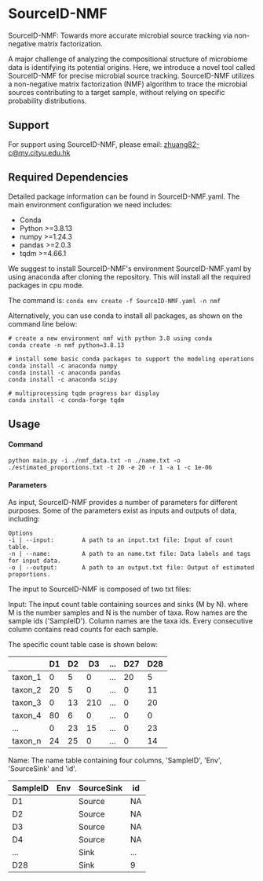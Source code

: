 # SourceID-NMF
SourceID-NMF: Towards more accurate microbial source tracking via non-negative matrix factorization.

A major challenge of analyzing the compositional structure of microbiome data is identifying its potential origins. Here, we introduce a novel tool called SourceID-NMF for precise microbial source tracking. SourceID-NMF utilizes a non-negative matrix factorization (NMF) algorithm to trace the microbial sources contributing to a target sample, without relying on specific probability distributions.

## Support
For support using SourceID-NMF, please email: zhuang82-c@my.cityu.edu.hk

## Required Dependencies
Detailed package information can be found in SourceID-NMF.yaml. The main environment configuration we need includes:
* Conda
* Python >=3.8.13
* numpy >=1.24.3
* pandas >=2.0.3
* tqdm >=4.66.1

We suggest to install SourceID-NMF's environment SourceID-NMF.yaml by using anaconda after cloning the repository. This will install all the required packages in cpu mode.

The command is: `conda env create -f SourceID-NMF.yaml -n nmf`

Alternatively, you can use conda to install all packages, as shown on the command line below:
```
# create a new environment nmf with python 3.8 using conda
conda create -n nmf python=3.8.13

# install some basic conda packages to support the modeling operations
conda install -c anaconda numpy
conda install -c anaconda pandas
conda install -c anaconda scipy

# multiprocessing tqdm progress bar display
conda install -c conda-forge tqdm
```

## Usage

#### Command
```
python main.py -i ./nmf_data.txt -n ./name.txt -o ./estimated_proportions.txt -t 20 -e 20 -r 1 -a 1 -c 1e-06
```

#### Parameters

As input, SourceID-NMF provides a number of parameters for different purposes. Some of the parameters exist as inputs and outputs of data, including:

```
Options
-i | --input:        A path to an input.txt file: Input of count table.
-n | --name:         A path to an name.txt file: Data labels and tags for input data. 
-o | --output:       A path to an output.txt file: Output of estimated proportions.
```
The input to SourceID-NMF is composed of two txt files:

Input: The input count table containing sources and sinks (M by N). where M is the number samples and N is the number of taxa. Row names are the sample ids ('SampleID'). Column names are the taxa ids. Every consecutive column contains read counts for each sample.

The specific count table case is shown below:

| | D1 | D2 | D3 | ... | D27 | D28 |
| ------------- | ------------- |------------- |------------- |------------- |------------- |------------- |
| taxon_1  |  0 | 5 | 0 | ... | 20 | 5 |
| taxon_2  |  20 | 5 | 0 | ... | 0 | 11 |
| taxon_3  |  0 | 13 | 210 | ... | 0 | 20 |
| taxon_4  |  80 | 6 | 0 | ... | 0 | 0 |
| ... | 0 | 23 | 15 | ... | 0 | 23 |
| taxon_n  |  24 | 25 | 0 | ... | 0 | 14 |

Name: The name table containing four columns, 'SampleID', 'Env', 'SourceSink' and 'id'. 

| SampleID | Env |SourceSink | id |
| ------------- | ------------- |------------- |-------------|
| D1 |  | Source | NA |
| D2 |  | Source | NA |
| D3 |  | Source| NA |
| D4 |  | Source | NA |
| ... |  | Sink | ... |
| D28 |  | Sink | 9 |











                     



